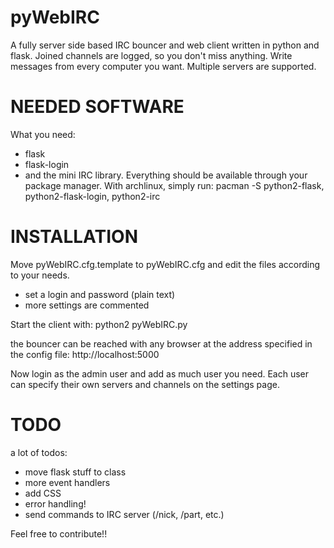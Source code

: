 # pyWebIRC
A fully server side based IRC bouncer and web client written in python and flask. Joined channels are logged, so you don't miss anything. Write messages from every computer you want. Multiple servers are supported. 

# NEEDED SOFTWARE
What you need:
- flask
- flask-login 
- and the mini IRC library.
Everything should be available through your package manager. With archlinux, simply run:
 pacman -S python2-flask, python2-flask-login, python2-irc

# INSTALLATION
Move pyWebIRC.cfg.template to pyWebIRC.cfg and edit the files according to your needs.
- set a login and password (plain text)
- more settings are commented

Start the client with:
 python2 pyWebIRC.py

the bouncer can be reached with any browser at the address specified in the config file:
 http://localhost:5000

Now login as the admin user and add as much user you need. Each user can specify their own servers and channels on the settings page.

# TODO
a lot of todos:
- move flask stuff to class
- more event handlers
- add CSS
- error handling!
- send commands to IRC server (/nick, /part, etc.)

Feel free to contribute!!
